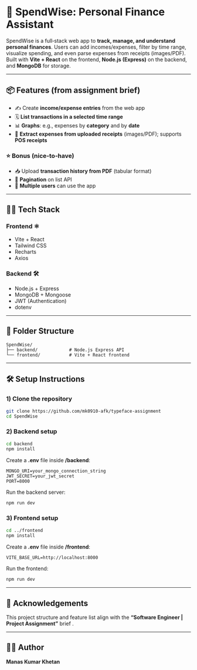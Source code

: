 # 💸 SpendWise: Personal Finance Assistant

SpendWise is a full‑stack web app to **track, manage, and understand personal finances**. Users can add incomes/expenses, filter by time range, visualize spending, and even parse expenses from receipts (images/PDF). Built with **Vite + React** on the frontend, **Node.js (Express)** on the backend, and **MongoDB** for storage.

---

## 📦 Features (from assignment brief)

- ✍️ Create **income/expense entries** from the web app
- 🗓️ **List transactions in a selected time range**
- 📊 **Graphs**: e.g., expenses by **category** and by **date**
- 🧾 **Extract expenses from uploaded receipts** (images/PDF); supports **POS receipts**

### ⭐ Bonus (nice‑to‑have)
- 📥 Upload **transaction history from PDF** (tabular format)
- 📜 **Pagination** on list API
- 👥 **Multiple users** can use the app

---

## 🧑‍💻 Tech Stack

### Frontend ⚛️
- Vite + React
- Tailwind CSS
- Recharts
- Axios

### Backend 🛠️
- Node.js + Express
- MongoDB + Mongoose
- JWT (Authentication)
- dotenv

---

## 📁 Folder Structure

```
SpendWise/
├── backend/            # Node.js Express API
└── frontend/           # Vite + React frontend
```

---

## 🛠️ Setup Instructions

### 1) Clone the repository
```bash
git clone https://github.com/mk0910-afk/typeface-assignment
cd SpendWise
```

### 2) Backend setup
```bash
cd backend
npm install
```

Create a **.env** file inside **/backend**:
```env
MONGO_URI=your_mongo_connection_string
JWT_SECRET=your_jwt_secret
PORT=8000
```

Run the backend server:
```bash
npm run dev
```

### 3) Frontend setup
```bash
cd ../frontend
npm install
```

Create a **.env** file inside **/frontend**:
```env
VITE_BASE_URL=http://localhost:8000
```

Run the frontend:
```bash
npm run dev
```

---

## 🙌 Acknowledgements

This project structure and feature list align with the **“Software Engineer | Project Assignment”** brief .

---

## 🧑‍💼 Author

**Manas Kumar Khetan**
